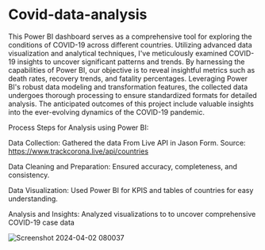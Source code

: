 # Covid-data-analysis

This Power BI dashboard serves as a comprehensive tool for exploring the conditions of COVID-19 across different countries. Utilizing advanced data visualization and analytical techniques, I've meticulously examined COVID-19 insights to uncover significant patterns and trends. By harnessing the capabilities of Power BI, our objective is to reveal insightful metrics such as death rates, recovery trends, and fatality percentages. Leveraging Power BI's robust data modeling and transformation features, the collected data undergoes thorough processing to ensure standardized formats for detailed analysis. The anticipated outcomes of this project include valuable insights into the ever-evolving dynamics of the COVID-19 pandemic.

Process Steps for Analysis using Power BI:

Data Collection: Gathered the data From Live API in Jason Form. Source:  https://www.trackcorona.live/api/countries

Data Cleaning and Preparation: Ensured accuracy, completeness, and consistency.

Data Visualization: Used Power BI for KPIS and tables of countries for easy understanding.

Analysis and Insights: Analyzed visualizations to to uncover comprehensive COVID-19 case data

![Screenshot 2024-04-02 080037](https://github.com/githubPratima/Covid-data-analysis/assets/98135375/b6910225-8a33-465a-910d-1186e39fad50)
